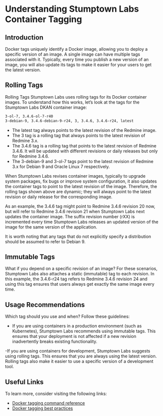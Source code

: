 # Understanding Stumptown Labs Container Tagging

## Introduction

Docker tags uniquely identify a Docker image, allowing you to deploy a specific version of an image. A single image can have multiple tags associated with it. Typically, every time you publish a new version of an image, you will also update its tags to make it easier for your users to get the latest version.

## Rolling Tags

Rolling Tags
Stumptown Labs uses rolling tags for its Docker container images. To understand how this works, let’s look at the tags for the Stumptown Labs DKAN container image:

```bash
3-ol-7, 3.4.6-ol-7-r40
3-debian-9, 3.4.6-debian-9-r24, 3, 3.4.6, 3.4.6-r24, latest
```

- The latest tag always points to the latest revision of the Redmine image.
- The 3 tag is a rolling tag that always points to the latest revision of Redmine 3.x.
- The 3.4.6 tag is a rolling tag that points to the latest revision of Redmine 3.4.6. It will be updated with different revisions or daily releases but only for Redmine 3.4.6.
- The 3-debian-9 and 3-ol-7 tags point to the latest revision of Redmine 3.x for Debian 9 and Oracle Linux 7 respectively.

When Stumptown Labs revises container images, typically to upgrade system packages, fix bugs or improve system configuration, it also updates the container tags to point to the latest revision of the image. Therefore, the rolling tags shown above are dynamic; they will always point to the latest revision or daily release for the corresponding image.

As an example, the 3.4.6 tag might point to Redmine 3.4.6 revision 20 now, but will refer to Redmine 3.4.6 revision 21 when Stumptown Labs next updates the container image. The suffix revision number (rXX) is incremented every time Stumptown Labs releases an updated version of the image for the same version of the application.

It is worth noting that any tags that do not explicitly specify a distribution should be assumed to refer to Debian 9.

## Immutable Tags

What if you depend on a specific revision of an image? For these scenarios, Stumptown Labs also attaches a static (immutable) tag to each revision. In this example, the 3.4.6-r24 tag refers to Redmine 3.4.6 revision 24 and using this tag ensures that users always get exactly the same image every time.

## Usage Recommendations

Which tag should you use and when? Follow these guidelines:

- If you are using containers in a production environment (such as Kubernetes), Stumptown Labs recommends using immutable tags. This ensures that your deployment is not affected if a new revision inadvertently breaks existing functionality.

-If you are using containers for development, Stumptown Labs suggests using rolling tags. This ensures that you are always using the latest version. Rolling tags also make it easier to use a specific version of a development tool.

## Useful Links
To learn more, consider visiting the following links:

- [Docker tagging command reference](https://docs.docker.com/engine/reference/commandline/tag/)
- [Docker tagging best practices](https://docs.docker.com/develop/dev-best-practices/#how-to-keep-your-images-small)
